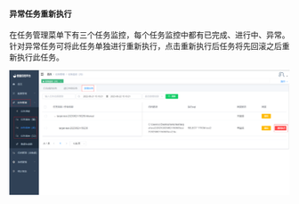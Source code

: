 

#### 			异常任务重新执行

​	在任务管理菜单下有三个任务监控，每个任务监控中都有已完成、进行中、异常。针对异常任务可将此任务单独进行重新执行，点击重新执行后任务将先回滚之后重新执行此任务。

![image-20230621151925489](../../images/whalealDataImages/image-20230621151925489.png)
